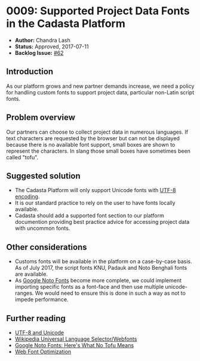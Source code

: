 # 0009: Supported Project Data Fonts in the Cadasta Platform

- **Author:** Chandra Lash
- **Status:** Approved, 2017-07-11
- **Backlog Issue:** [#62](https://github.com/Cadasta/cadasta-docs/issues/62)



## Introduction

As our platform grows and new partner demands increase, we need a policy for handling custom fonts to support project data, particular non-Latin script fonts. 


## Problem overview

Our partners can choose to collect project data in numerous languages. If text characters are requested by the browser but can not be displayed because there is no available font support, small boxes are shown to represent the characters. In slang those small boxes have sometimes been called "tofu". 


## Suggested solution

- The Cadasta Platform will only support Unicode fonts with [UTF-8 encoding](https://en.wikipedia.org/wiki/UTF-8).
- It is our standard practice to rely on the user to have fonts locally available.
- Cadasta should add a supported font section to our platform documention providing best practice advice for accessing project data with uncommon fonts.


## Other considerations

- Customs fonts will be available in the platform on a case-by-case basis. As of July 2017, the script fonts KNU, Padauk and Noto Benghali fonts are available.
- As [Google Noto Fonts](https://www.google.com/get/noto/#/family/noto-sans-hans) become more complete, we could implement importing specific fonts as a font-face and then use multiple unicode-ranges. We would need to ensure this is done in such a way as not to impede performance.


## Further reading

- [UTF-8 and Unicode](http://www.utf-8.com/)
- [Wikipedia Universal Language Selector/Webfonts](https://www.mediawiki.org/wiki/Universal_Language_Selector/WebFonts)
- [Google Noto Fonts: Here's What No Tofu Means](http://www.techtimes.com/articles/181674/20161012/google-noto-fonts-heres-what-no-tofu-means.htm)
- [Web Font Optimization](https://developers.google.com/web/fundamentals/performance/optimizing-content-efficiency/webfont-optimization)

